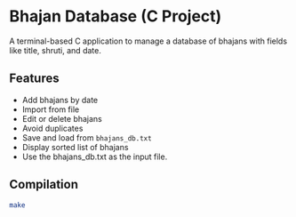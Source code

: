 # Bhajan Database (C Project)

A terminal-based C application to manage a database of bhajans with fields like title, shruti, and date.

## Features
- Add bhajans by date
- Import from file
- Edit or delete bhajans
- Avoid duplicates
- Save and load from `bhajans_db.txt`
- Display sorted list of bhajans
- Use the bhajans_db.txt as the input file.
## Compilation
```bash
make

